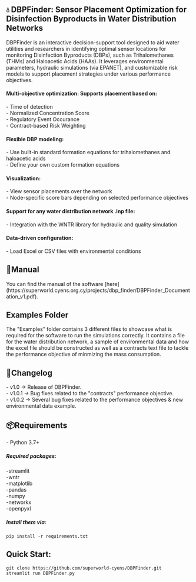 <h2>💧 DBPFinder: Sensor Placement Optimization for Disinfection Byproducts in Water Distribution Networks</h2>
<p>DBPFinder is an interactive decision-support tool designed to aid water utilities and researchers in identifying optimal sensor locations for monitoring Disinfection Byproducts (DBPs), such as Trihalomethanes (THMs) and Haloacetic Acids (HAAs). It leverages environmental parameters, hydraulic simulations (via EPANET), and customizable risk models to support placement strategies under various performance objectives.</p>

<h4> Multi-objective optimization: Supports placement based on:</h4>
- Time of detection  </br>
- Normalized Concentration Score   </br>
- Regulatory Event Occurance   </br>
- Contract-based Risk Weighting  </br>

<h4> Flexible DBP modeling:</h4>
- Use built-in standard formation equations for trihalomethanes and haloacetic acids </br>
- Define your own custom formation equations 

<h4>Visualization:</h4>
- View sensor placements over the network </br>
- Node-specific score bars depending on selected performance objectives

<h4>Support for any water distribution network .inp file:</h4>
- Integration with the WNTR library for hydraulic and quality simulation

<h4>Data-driven configuration:</h4>
- Load Excel or CSV files with environmental conditions

<h2>📖Manual</h2>
<p>You can find the manual of the software [here](https://superworld.cyens.org.cy/projects/dbp_finder/DBPFinder_Documentation_v1.pdf).</p>

<h2>Examples Folder </h2>
<p>The "Examples" folder contains 3 different files to showcase what is required for the software to run the simulations correctly. It contains a file for the water distribution network, a sample of environmental data and how the excel file should be constructed as well as a contracts text file to tackle the performance objective of minmizing the mass consumption.</p>

<h2>📝Changelog</h2>
- v1.0 -> Release of DBPFinder. </br>
- v1.0.1 -> Bug fixes related to the "contracts" performance objective. </br>
- v1.0.2 -> Several bug fixes related to the performance objectives & new environmental data example. 


<h2>📦Requirements</h2>
- Python 3.7+
<h5>Required packages:</h5>
-streamlit </br>
-wntr </br>
-matplotlib </br>
-pandas </br>
-numpy </br>
-networkx </br>
-openpyxl
<h5>Install them via:</h5>

```pip install -r requirements.txt```

<h2>Quick Start:</h2>

```git clone https://github.com/superworld-cyens/DBPFinder.git``` </br>
``` streamlit run DBPFinder.py ```
